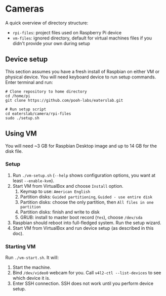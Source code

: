 # Cameras

A quick overview of directory structure:
* `rpi-files`: project files used on Raspberry Pi device
* `vm-files`: ignored directory, default for virtual machines files if you didn't provide your own during setup

## Device setup

This section assumes you have a fresh install of Raspbian on either VM or physical device. You will need keyboard device to run setup commands. Enter terminal and run:

```
# Clone repository to home directory
cd /home/pi
git clone https://github.com/pooh-labs/eaterslab.git

# Run setup script
cd eaterslab/camera/rpi-files
sudo ./setup.sh
```

## Using VM

You will need ~3 GB for Raspbian Desktop image and up to 14 GB for the disk file.

### Setup

1. Run `./vm-setup.sh` (`--help` shows configuration options, you want at least `--enable-kvm`).
2. Start VM from VirtualBox and choose `Install` option.
    1. Keymap to use: `American English`
    2. Partition disks: `Guided partitioning`, `Guided - use entire disk`
    3. Partition disks: choose the only partition, then `All files in one partition`
    4. Partition disks: finish and write to disk
    5. GRUB: install to master boot record (`Yes`), choose `/dev/sda`
3. Raspbian should reboot into full-fledged system. Run the setup wizard.
4. Start VM from VirtualBox and run device setup (as described in this doc).

### Starting VM

Run `./vm-start.sh`. It will:

1. Start the machine.
2. Bind `/dev/video0` webcam for you. Call `v4l2-ctl --list-devices` to see which device it is.
3. Enter SSH connection. SSH does not work until you perform device setup.
